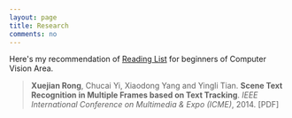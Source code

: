 ```yaml
---
layout: page
title: Research
comments: no
---
```


Here's my recommendation of [Reading List](/research/readinglist) for beginners of Computer Vision Area.

>**Xuejian Rong**, Chucai Yi, Xiaodong Yang and Yingli Tian. **Scene Text Recognition in Multiple Frames based on Text Tracking**. *IEEE International Conference on Multimedia & Expo (ICME)*, 2014. [PDF]
